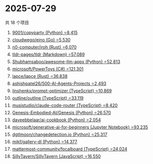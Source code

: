 # 2025-07-29

共 18 个项目

<!-- BEGIN GITHUB -->
<!-- 最后更新时间 2025-07-29 20:20:03 +0800 -->
1. [9001/copyparty (Python) ⭐8,415](https://github.com/9001/copyparty)
1. [cloudwego/eino (Go) ⭐5,530](https://github.com/cloudwego/eino)
1. [n0-computer/iroh (Rust) ⭐6,070](https://github.com/n0-computer/iroh)
1. [tldr-pages/tldr (Markdown) ⭐57,089](https://github.com/tldr-pages/tldr)
1. [Shubhamsaboo/awesome-llm-apps (Python) ⭐52,813](https://github.com/Shubhamsaboo/awesome-llm-apps)
1. [microsoft/PowerToys (C#) ⭐121,301](https://github.com/microsoft/PowerToys)
1. [lapce/lapce (Rust) ⭐36,838](https://github.com/lapce/lapce)
1. [ashishpatel26/500-AI-Agents-Projects ⭐2,493](https://github.com/ashishpatel26/500-AI-Agents-Projects)
1. [linshenkx/prompt-optimizer (TypeScript) ⭐10,869](https://github.com/linshenkx/prompt-optimizer)
1. [outline/outline (TypeScript) ⭐33,119](https://github.com/outline/outline)
1. [musistudio/claude-code-router (TypeScript) ⭐8,420](https://github.com/musistudio/claude-code-router)
1. [Genesis-Embodied-AI/Genesis (Python) ⭐26,570](https://github.com/Genesis-Embodied-AI/Genesis)
1. [daveebbelaar/ai-cookbook (Python) ⭐2,054](https://github.com/daveebbelaar/ai-cookbook)
1. [microsoft/generative-ai-for-beginners (Jupyter Notebook) ⭐93,235](https://github.com/microsoft/generative-ai-for-beginners)
1. [dgtlmoon/changedetection.io (Python) ⭐25,317](https://github.com/dgtlmoon/changedetection.io)
1. [mikf/gallery-dl (Python) ⭐14,377](https://github.com/mikf/gallery-dl)
1. [mattermost-community/focalboard (TypeScript) ⭐24,024](https://github.com/mattermost-community/focalboard)
1. [SillyTavern/SillyTavern (JavaScript) ⭐16,550](https://github.com/SillyTavern/SillyTavern)
<!-- END GITHUB -->